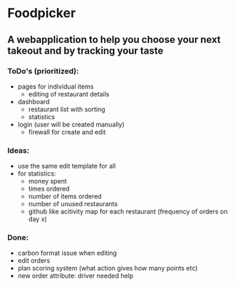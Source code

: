 # Foodpicker

## A webapplication to help you choose your next takeout and by tracking your taste

### ToDo's (prioritized):
- pages for individual items
  - editing of restaurant details
- dashboard
  - restaurant list with sorting
  - statistics
- login (user will be created manually)
  - firewall for create and edit

### Ideas:
- use the same edit template for all
- for statistics:
  - money spent
  - times ordered
  - number of items ordered
  - number of unused restaurants
  - github like acitivity map for each restaurant (frequency of orders on day x)

### Done:
- carbon format issue when editing
- edit orders
- plan scoring system (what action gives how many points etc)
- new order attribute: driver needed help
